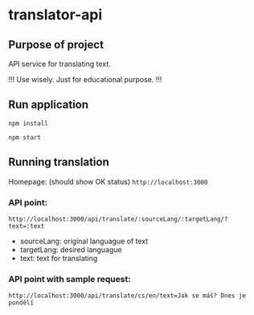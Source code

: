 # translator-api

## Purpose of project

API service for translating text.

!!! Use wisely. Just for educational purpose. !!!

## Run application

`npm install`

`npm start`

## Running translation

Homepage: (should show OK status)
`http://localhost:3000`

### API point:

`http://localhost:3000/api/translate/:sourceLang/:targetLang/?text=:text`

- sourceLang: original languague of text
- targetLang: desired languague
- text: text for translating

### API point with sample request:
`http://localhost:3000/api/translate/cs/en/text=Jak se máš? Dnes je pondělí`
